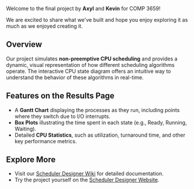 Welcome to the final project by **Axyl** and **Kevin** for COMP 3659!

We are excited to share what we've built and hope you enjoy exploring it as much as we enjoyed creating it.

## Overview

Our project simulates **non-preemptive CPU scheduling** and provides a dynamic, visual representation of how different scheduling algorithms operate. The interactive CPU state diagram offers an intuitive way to understand the behavior of these algorithms in real-time.

## Features on the Results Page

- A **Gantt Chart** displaying the processes as they run, including points where they switch due to I/O interrupts.
- **Box Plots** illustrating the time spent in each state (e.g., Ready, Running, Waiting).
- Detailed **CPU Statistics**, such as utilization, turnaround time, and other key performance metrics.

## Explore More
- Visit our [Scheduler Designer Wiki](https://github.com/axyl-casc/Scheduler-Designer/wiki) for detailed documentation.
- Try the project yourself on the [Scheduler Designer Website](https://axyl-casc.github.io/Scheduler-Designer/).
